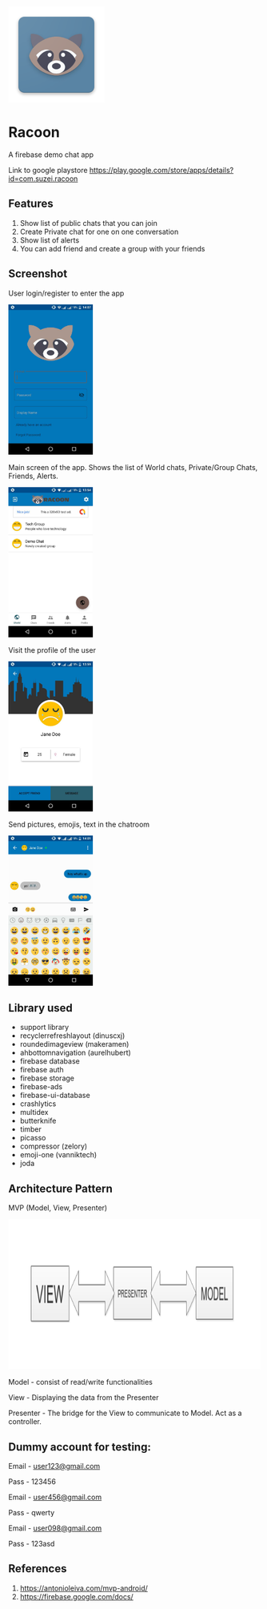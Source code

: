 <img src="https://github.com/adrianseraspi12/Racoon/blob/master/app/src/main/res/mipmap-xxxhdpi/racoon_launcher.png" alt="logo" />

# Racoon
A firebase demo chat app

Link to google playstore https://play.google.com/store/apps/details?id=com.suzei.racoon

## Features
1. Show list of public chats that you can join
2. Create Private chat for one on one conversation
3. Show list of alerts
4. You can add friend and create a group with your friends

## Screenshot
User login/register to enter the app

<img src="https://github.com/adrianseraspi12/Racoon/blob/master/Screenshot/login_screen.jpg" alt="login" height="300px" />

Main screen of the app. Shows the list of World chats, Private/Group Chats, Friends, Alerts.


<img src="https://github.com/adrianseraspi12/Racoon/blob/master/Screenshot/public_chat.jpg" alt="login" height="300px" />

Visit the profile of the user

<img src="https://github.com/adrianseraspi12/Racoon/blob/master/Screenshot/visit_profile.jpg" alt="profile" height="300px" />

Send pictures, emojis, text in the chatroom

<img src="https://github.com/adrianseraspi12/Racoon/blob/master/Screenshot/chats_with_emojis.jpg" alt="profile" height="300px" />

## Library used
- support library
- recyclerrefreshlayout (dinuscxj)
- roundedimageview (makeramen)
- ahbottomnavigation (aurelhubert)
- firebase database
- firebase auth
- firebase storage
- firebase-ads
- firebase-ui-database
- crashlytics
- multidex
- butterknife
- timber
- picasso
- compressor (zelory)
- emoji-one (vanniktech)
- joda

## Architecture Pattern
MVP (Model, View, Presenter)

<img src="https://github.com/adrianseraspi12/Racoon/blob/master/mvp.png" alt="profile" height="300px" />

Model - consist of read/write functionalities

View - Displaying the data from the Presenter

Presenter - The bridge for the View to communicate to Model. Act as a controller.

## Dummy account for testing:
Email - user123@gmail.com

Pass - 123456

Email - user456@gmail.com

Pass - qwerty


Email - user098@gmail.com

Pass - 123asd

## References
1. https://antonioleiva.com/mvp-android/
2. https://firebase.google.com/docs/
